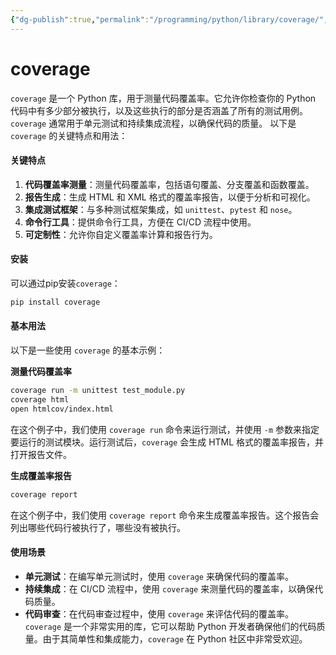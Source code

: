 ```yaml
---
{"dg-publish":true,"permalink":"/programming/python/library/coverage/","contentClasses":".content svg {width: 100%; height: auto;}"}
---
```



# coverage

`coverage` 是一个 Python 库，用于测量代码覆盖率。它允许你检查你的 Python 代码中有多少部分被执行，以及这些执行的部分是否涵盖了所有的测试用例。`coverage` 通常用于单元测试和持续集成流程，以确保代码的质量。 以下是 `coverage` 的关键特点和用法：

#### 关键特点

1. **代码覆盖率测量**：测量代码覆盖率，包括语句覆盖、分支覆盖和函数覆盖。
2. **报告生成**：生成 HTML 和 XML 格式的覆盖率报告，以便于分析和可视化。
3. **集成测试框架**：与多种测试框架集成，如 `unittest`、`pytest` 和 `nose`。
4. **命令行工具**：提供命令行工具，方便在 CI/CD 流程中使用。
5. **可定制性**：允许你自定义覆盖率计算和报告行为。

#### 安装

可以通过pip安装`coverage`：

```bash
pip install coverage
```

#### 基本用法

以下是一些使用 `coverage` 的基本示例：

**测量代码覆盖率**

```bash
coverage run -m unittest test_module.py
coverage html
open htmlcov/index.html
```

在这个例子中，我们使用 `coverage run` 命令来运行测试，并使用 `-m` 参数来指定要运行的测试模块。运行测试后，`coverage` 会生成 HTML 格式的覆盖率报告，并打开报告文件。

**生成覆盖率报告**

```bash
coverage report
```

在这个例子中，我们使用 `coverage report` 命令来生成覆盖率报告。这个报告会列出哪些代码行被执行了，哪些没有被执行。

#### 使用场景

* **单元测试**：在编写单元测试时，使用 `coverage` 来确保代码的覆盖率。
* **持续集成**：在 CI/CD 流程中，使用 `coverage` 来测量代码的覆盖率，以确保代码质量。
* **代码审查**：在代码审查过程中，使用 `coverage` 来评估代码的覆盖率。 `coverage` 是一个非常实用的库，它可以帮助 Python 开发者确保他们的代码质量。由于其简单性和集成能力，`coverage` 在 Python 社区中非常受欢迎。
